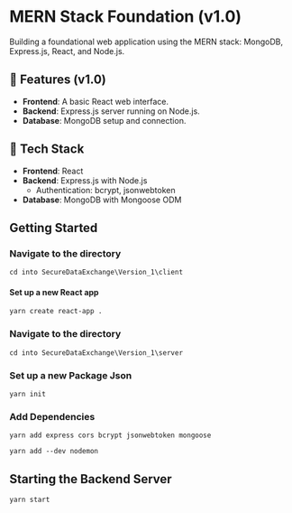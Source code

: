# MERN Stack Foundation (v1.0)

Building a foundational web application using the MERN stack: MongoDB, Express.js, React, and Node.js.

## 🌟 Features (v1.0)

- **Frontend**: A basic React web interface.
- **Backend**: Express.js server running on Node.js.
- **Database**: MongoDB setup and connection.

## 🔧 Tech Stack

- **Frontend**: React
- **Backend**: Express.js with Node.js
  - Authentication: bcrypt, jsonwebtoken
- **Database**: MongoDB with Mongoose ODM

## Getting Started

### Navigate to the directory
```cd into SecureDataExchange\Version_1\client ```

#### Set up a new React app
```yarn create react-app . ```

### Navigate to the directory
``` cd into SecureDataExchange\Version_1\server ```

### Set up a new Package Json
``` yarn init ```

### Add Dependencies
 ``` yarn add express cors bcrypt jsonwebtoken mongoose ```
 
 ``` yarn add --dev nodemon ```

## Starting the Backend Server
``` yarn start ```
